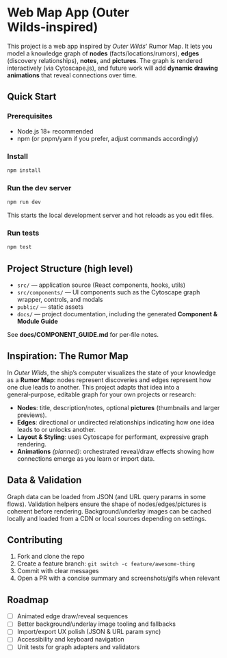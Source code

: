 # Web Map App (Outer Wilds‑inspired)

This project is a web app inspired by *Outer Wilds*' Rumor Map. It lets you model a knowledge graph of **nodes** (facts/locations/rumors), **edges** (discovery relationships), **notes**, and **pictures**. The graph is rendered interactively (via Cytoscape.js), and future work will add **dynamic drawing animations** that reveal connections over time.

## Quick Start

### Prerequisites
- Node.js 18+ recommended
- npm (or pnpm/yarn if you prefer, adjust commands accordingly)

### Install
```bash
npm install
```

### Run the dev server
```bash
npm run dev
```
This starts the local development server and hot reloads as you edit files.

### Run tests
```bash
npm test
```

## Project Structure (high level)

- `src/` — application source (React components, hooks, utils)
- `src/components/` — UI components such as the Cytoscape graph wrapper, controls, and modals
- `public/` — static assets
- `docs/` — project documentation, including the generated **Component & Module Guide**

See **docs/COMPONENT_GUIDE.md** for per‑file notes.

## Inspiration: The Rumor Map

In *Outer Wilds*, the ship’s computer visualizes the state of your knowledge as a **Rumor Map**: nodes represent discoveries and edges represent how one clue leads to another. This project adapts that idea into a general‑purpose, editable graph for your own projects or research:

- **Nodes**: title, description/notes, optional **pictures** (thumbnails and larger previews).
- **Edges**: directional or undirected relationships indicating how one idea leads to or unlocks another.
- **Layout & Styling**: uses Cytoscape for performant, expressive graph rendering.
- **Animations** *(planned)*: orchestrated reveal/draw effects showing how connections emerge as you learn or import data.

## Data & Validation

Graph data can be loaded from JSON (and URL query params in some flows). Validation helpers ensure the shape of nodes/edges/pictures is coherent before rendering. Background/underlay images can be cached locally and loaded from a CDN or local sources depending on settings.

## Contributing

1. Fork and clone the repo
2. Create a feature branch: `git switch -c feature/awesome-thing`
3. Commit with clear messages
4. Open a PR with a concise summary and screenshots/gifs when relevant

## Roadmap

- [ ] Animated edge draw/reveal sequences
- [ ] Better background/underlay image tooling and fallbacks
- [ ] Import/export UX polish (JSON & URL param sync)
- [ ] Accessibility and keyboard navigation
- [ ] Unit tests for graph adapters and validators
